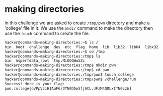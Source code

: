 # making directories

In this challenge we are asked to create `/tmp/pwn` directory and make a 'college' file in it. We use the `mkdir` command to make the directory then use the `touch` command to create the file.

```bash
hacker@commands~making-directories:~$ ls /
bin  boot  challenge  dev  etc  flag  home  lib  lib32  lib64  libx32  media  mnt  nix  opt  proc  root  run  sbin  srv  sys  tmp  usr  var
hacker@commands~making-directories:~$ cd /tmp
hacker@commands~making-directories:/tmp$ ls
bin  hsperfdata_root  tmp.MiOQGWw5Zc
hacker@commands~making-directories:/tmp$ mkdir pwn
hacker@commands~making-directories:/tmp$ cd pwn
hacker@commands~making-directories:/tmp/pwn$ touch college
hacker@commands~making-directories:/tmp/pwn$ /challenge/run
Success! Here is your flag:
pwn.college{oVPpVciH1AuF6r3YN0D5wSfj6CL.dFzM4QDLxITN0czW}
